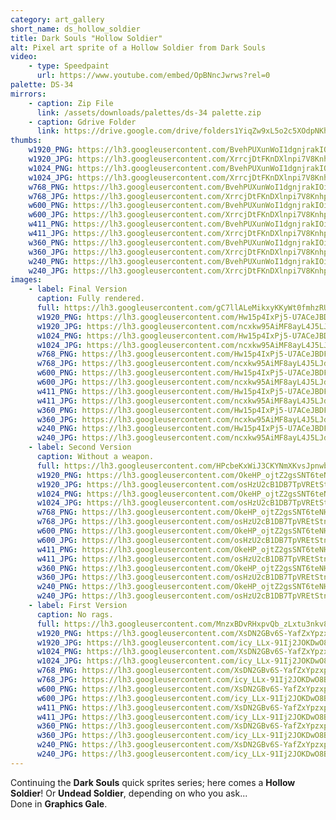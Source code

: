 ```yaml
---
category: art_gallery
short_name: ds_hollow_soldier
title: Dark Souls "Hollow Soldier"
alt: Pixel art sprite of a Hollow Soldier from Dark Souls
video:
    - type: Speedpaint
      url: https://www.youtube.com/embed/OpBNncJwrws?rel=0
palette: DS-34
mirrors:
    - caption: Zip File
      link: /assets/downloads/palettes/ds-34 palette.zip
    - caption: Gdrive Folder
      link: https://drive.google.com/drive/folders1YiqZw9xL5o2c5XOdpNKhVUp9QVWIPloV?usp=sharing
thumbs:
    w1920_PNG: https://lh3.googleusercontent.com/BvehPUXunWoI1dgnjrakIOiUiQGC9ilcyBkydu0nViVeKJZzR8gqXuTYFKWBCVZ--iQo_fMz81ifTggrSxSaTRf3yEkgt_iMNuMLe9kUhMAlPpWIEzj_gIAY7-d-nFooiUj7JI2WLA=w355
    w1920_JPG: https://lh3.googleusercontent.com/XrrcjDtFKnDXlnpi7V8KnhpxjXkJo9j0wJZw2DfADCNbcup0ufhZdhY_AyhbWZNB80X9sseHj0mjcn8g7B6oKvAhlMXaPUEOd39gLRQC9CD0H_4XIHhcpiIOp67XYoE6Hh-3uxzHZg=w355
    w1024_PNG: https://lh3.googleusercontent.com/BvehPUXunWoI1dgnjrakIOiUiQGC9ilcyBkydu0nViVeKJZzR8gqXuTYFKWBCVZ--iQo_fMz81ifTggrSxSaTRf3yEkgt_iMNuMLe9kUhMAlPpWIEzj_gIAY7-d-nFooiUj7JI2WLA=w284
    w1024_JPG: https://lh3.googleusercontent.com/XrrcjDtFKnDXlnpi7V8KnhpxjXkJo9j0wJZw2DfADCNbcup0ufhZdhY_AyhbWZNB80X9sseHj0mjcn8g7B6oKvAhlMXaPUEOd39gLRQC9CD0H_4XIHhcpiIOp67XYoE6Hh-3uxzHZg=w284
    w768_PNG: https://lh3.googleusercontent.com/BvehPUXunWoI1dgnjrakIOiUiQGC9ilcyBkydu0nViVeKJZzR8gqXuTYFKWBCVZ--iQo_fMz81ifTggrSxSaTRf3yEkgt_iMNuMLe9kUhMAlPpWIEzj_gIAY7-d-nFooiUj7JI2WLA=w213
    w768_JPG: https://lh3.googleusercontent.com/XrrcjDtFKnDXlnpi7V8KnhpxjXkJo9j0wJZw2DfADCNbcup0ufhZdhY_AyhbWZNB80X9sseHj0mjcn8g7B6oKvAhlMXaPUEOd39gLRQC9CD0H_4XIHhcpiIOp67XYoE6Hh-3uxzHZg=w213
    w600_PNG: https://lh3.googleusercontent.com/BvehPUXunWoI1dgnjrakIOiUiQGC9ilcyBkydu0nViVeKJZzR8gqXuTYFKWBCVZ--iQo_fMz81ifTggrSxSaTRf3yEkgt_iMNuMLe9kUhMAlPpWIEzj_gIAY7-d-nFooiUj7JI2WLA=w166
    w600_JPG: https://lh3.googleusercontent.com/XrrcjDtFKnDXlnpi7V8KnhpxjXkJo9j0wJZw2DfADCNbcup0ufhZdhY_AyhbWZNB80X9sseHj0mjcn8g7B6oKvAhlMXaPUEOd39gLRQC9CD0H_4XIHhcpiIOp67XYoE6Hh-3uxzHZg=w166
    w411_PNG: https://lh3.googleusercontent.com/BvehPUXunWoI1dgnjrakIOiUiQGC9ilcyBkydu0nViVeKJZzR8gqXuTYFKWBCVZ--iQo_fMz81ifTggrSxSaTRf3yEkgt_iMNuMLe9kUhMAlPpWIEzj_gIAY7-d-nFooiUj7JI2WLA=w114
    w411_JPG: https://lh3.googleusercontent.com/XrrcjDtFKnDXlnpi7V8KnhpxjXkJo9j0wJZw2DfADCNbcup0ufhZdhY_AyhbWZNB80X9sseHj0mjcn8g7B6oKvAhlMXaPUEOd39gLRQC9CD0H_4XIHhcpiIOp67XYoE6Hh-3uxzHZg=w114
    w360_PNG: https://lh3.googleusercontent.com/BvehPUXunWoI1dgnjrakIOiUiQGC9ilcyBkydu0nViVeKJZzR8gqXuTYFKWBCVZ--iQo_fMz81ifTggrSxSaTRf3yEkgt_iMNuMLe9kUhMAlPpWIEzj_gIAY7-d-nFooiUj7JI2WLA=w100
    w360_JPG: https://lh3.googleusercontent.com/XrrcjDtFKnDXlnpi7V8KnhpxjXkJo9j0wJZw2DfADCNbcup0ufhZdhY_AyhbWZNB80X9sseHj0mjcn8g7B6oKvAhlMXaPUEOd39gLRQC9CD0H_4XIHhcpiIOp67XYoE6Hh-3uxzHZg=w100
    w240_PNG: https://lh3.googleusercontent.com/BvehPUXunWoI1dgnjrakIOiUiQGC9ilcyBkydu0nViVeKJZzR8gqXuTYFKWBCVZ--iQo_fMz81ifTggrSxSaTRf3yEkgt_iMNuMLe9kUhMAlPpWIEzj_gIAY7-d-nFooiUj7JI2WLA=w66
    w240_JPG: https://lh3.googleusercontent.com/XrrcjDtFKnDXlnpi7V8KnhpxjXkJo9j0wJZw2DfADCNbcup0ufhZdhY_AyhbWZNB80X9sseHj0mjcn8g7B6oKvAhlMXaPUEOd39gLRQC9CD0H_4XIHhcpiIOp67XYoE6Hh-3uxzHZg=w66
images:
    - label: Final Version
      caption: Fully rendered.
      full: https://lh3.googleusercontent.com/gC7llALeMikxyKKyWt0fmhzRU30qkDns4Rtw3VfFl6myRnAFh0z6GfCrnrT7aVgBsST6Gwelp8f2L6RUeRdDINp3MAwUyKoJ6bf1t9tzmU7c0Cb4ecOQC0dyW-aopJnlt4h5nhBIFA=w1080-h1080
      w1920_PNG: https://lh3.googleusercontent.com/Hw15p4IxPj5-U7ACeJBDFNrHq2JlSnOiYHNncIh52OcAIiPhrO1Pqc9bYqK6P627amXVssjUxYFMFUlUCEToQGBplO4cdeiVsxnlID3m09Xp99K80X4853EbKj2jFu_ufs7T7is44w=w850
      w1920_JPG: https://lh3.googleusercontent.com/ncxkw95AiMF8ayL4J5LJdCTQkdLiMTmfH-Nko5WYdespMBV9c9wq70RcLzzb-yKILkU-hQvyqAInfapjiZ7zhiEl31la3mGMSE_JvkIc4suck2S_um9zazUj7ays8tsKVtT13U4JFw=w850
      w1024_PNG: https://lh3.googleusercontent.com/Hw15p4IxPj5-U7ACeJBDFNrHq2JlSnOiYHNncIh52OcAIiPhrO1Pqc9bYqK6P627amXVssjUxYFMFUlUCEToQGBplO4cdeiVsxnlID3m09Xp99K80X4853EbKj2jFu_ufs7T7is44w=w711
      w1024_JPG: https://lh3.googleusercontent.com/ncxkw95AiMF8ayL4J5LJdCTQkdLiMTmfH-Nko5WYdespMBV9c9wq70RcLzzb-yKILkU-hQvyqAInfapjiZ7zhiEl31la3mGMSE_JvkIc4suck2S_um9zazUj7ays8tsKVtT13U4JFw=w711
      w768_PNG: https://lh3.googleusercontent.com/Hw15p4IxPj5-U7ACeJBDFNrHq2JlSnOiYHNncIh52OcAIiPhrO1Pqc9bYqK6P627amXVssjUxYFMFUlUCEToQGBplO4cdeiVsxnlID3m09Xp99K80X4853EbKj2jFu_ufs7T7is44w=w533
      w768_JPG: https://lh3.googleusercontent.com/ncxkw95AiMF8ayL4J5LJdCTQkdLiMTmfH-Nko5WYdespMBV9c9wq70RcLzzb-yKILkU-hQvyqAInfapjiZ7zhiEl31la3mGMSE_JvkIc4suck2S_um9zazUj7ays8tsKVtT13U4JFw=w533
      w600_PNG: https://lh3.googleusercontent.com/Hw15p4IxPj5-U7ACeJBDFNrHq2JlSnOiYHNncIh52OcAIiPhrO1Pqc9bYqK6P627amXVssjUxYFMFUlUCEToQGBplO4cdeiVsxnlID3m09Xp99K80X4853EbKj2jFu_ufs7T7is44w=w416
      w600_JPG: https://lh3.googleusercontent.com/ncxkw95AiMF8ayL4J5LJdCTQkdLiMTmfH-Nko5WYdespMBV9c9wq70RcLzzb-yKILkU-hQvyqAInfapjiZ7zhiEl31la3mGMSE_JvkIc4suck2S_um9zazUj7ays8tsKVtT13U4JFw=w416
      w411_PNG: https://lh3.googleusercontent.com/Hw15p4IxPj5-U7ACeJBDFNrHq2JlSnOiYHNncIh52OcAIiPhrO1Pqc9bYqK6P627amXVssjUxYFMFUlUCEToQGBplO4cdeiVsxnlID3m09Xp99K80X4853EbKj2jFu_ufs7T7is44w=w285
      w411_JPG: https://lh3.googleusercontent.com/ncxkw95AiMF8ayL4J5LJdCTQkdLiMTmfH-Nko5WYdespMBV9c9wq70RcLzzb-yKILkU-hQvyqAInfapjiZ7zhiEl31la3mGMSE_JvkIc4suck2S_um9zazUj7ays8tsKVtT13U4JFw=w285
      w360_PNG: https://lh3.googleusercontent.com/Hw15p4IxPj5-U7ACeJBDFNrHq2JlSnOiYHNncIh52OcAIiPhrO1Pqc9bYqK6P627amXVssjUxYFMFUlUCEToQGBplO4cdeiVsxnlID3m09Xp99K80X4853EbKj2jFu_ufs7T7is44w=w250
      w360_JPG: https://lh3.googleusercontent.com/ncxkw95AiMF8ayL4J5LJdCTQkdLiMTmfH-Nko5WYdespMBV9c9wq70RcLzzb-yKILkU-hQvyqAInfapjiZ7zhiEl31la3mGMSE_JvkIc4suck2S_um9zazUj7ays8tsKVtT13U4JFw=w250
      w240_PNG: https://lh3.googleusercontent.com/Hw15p4IxPj5-U7ACeJBDFNrHq2JlSnOiYHNncIh52OcAIiPhrO1Pqc9bYqK6P627amXVssjUxYFMFUlUCEToQGBplO4cdeiVsxnlID3m09Xp99K80X4853EbKj2jFu_ufs7T7is44w=w166
      w240_JPG: https://lh3.googleusercontent.com/ncxkw95AiMF8ayL4J5LJdCTQkdLiMTmfH-Nko5WYdespMBV9c9wq70RcLzzb-yKILkU-hQvyqAInfapjiZ7zhiEl31la3mGMSE_JvkIc4suck2S_um9zazUj7ays8tsKVtT13U4JFw=w166
    - label: Second Version
      caption: Without a weapon.
      full: https://lh3.googleusercontent.com/HPcbeKxWiJ3CKYNmXKvsJpnwb2bSdysBwrZuwz1nwrT67HPmpeLEHSQEnprO3-mxEXAlRmwyPbUZB4xG6oSLzUWEfJIaLydCSFdpqJ35oy-Mr-PiqWxOK16nxobpozHlpmvQwyetiA=w1080-h1080
      w1920_PNG: https://lh3.googleusercontent.com/OkeHP_ojtZ2gsSNT6teNHKqqXW0aY-qP8toi5Mv7MBNpfSCskbQY-sC14_jFa1GO1mHCOMQgy8jqlxAnH_O38Y7aRNGx2hp3phLpanQTMVBGRkHGeySlVihd6sgd9DhqEU80WjAJkA=w850
      w1920_JPG: https://lh3.googleusercontent.com/osHzU2cB1DB7TpVREtStnig0Za14gwNUWBsjYBPVlUrgOIyhnkqE9cNUKOURC2gjJrLdwtx9S5UqrJG4vKtf_EHHCOHtMIn5Txb0H_HD5Oj0GPP_ktChRWdDljyEurf37F03TyUowg=w850
      w1024_PNG: https://lh3.googleusercontent.com/OkeHP_ojtZ2gsSNT6teNHKqqXW0aY-qP8toi5Mv7MBNpfSCskbQY-sC14_jFa1GO1mHCOMQgy8jqlxAnH_O38Y7aRNGx2hp3phLpanQTMVBGRkHGeySlVihd6sgd9DhqEU80WjAJkA=w711
      w1024_JPG: https://lh3.googleusercontent.com/osHzU2cB1DB7TpVREtStnig0Za14gwNUWBsjYBPVlUrgOIyhnkqE9cNUKOURC2gjJrLdwtx9S5UqrJG4vKtf_EHHCOHtMIn5Txb0H_HD5Oj0GPP_ktChRWdDljyEurf37F03TyUowg=w711
      w768_PNG: https://lh3.googleusercontent.com/OkeHP_ojtZ2gsSNT6teNHKqqXW0aY-qP8toi5Mv7MBNpfSCskbQY-sC14_jFa1GO1mHCOMQgy8jqlxAnH_O38Y7aRNGx2hp3phLpanQTMVBGRkHGeySlVihd6sgd9DhqEU80WjAJkA=w533
      w768_JPG: https://lh3.googleusercontent.com/osHzU2cB1DB7TpVREtStnig0Za14gwNUWBsjYBPVlUrgOIyhnkqE9cNUKOURC2gjJrLdwtx9S5UqrJG4vKtf_EHHCOHtMIn5Txb0H_HD5Oj0GPP_ktChRWdDljyEurf37F03TyUowg=w533
      w600_PNG: https://lh3.googleusercontent.com/OkeHP_ojtZ2gsSNT6teNHKqqXW0aY-qP8toi5Mv7MBNpfSCskbQY-sC14_jFa1GO1mHCOMQgy8jqlxAnH_O38Y7aRNGx2hp3phLpanQTMVBGRkHGeySlVihd6sgd9DhqEU80WjAJkA=w416
      w600_JPG: https://lh3.googleusercontent.com/osHzU2cB1DB7TpVREtStnig0Za14gwNUWBsjYBPVlUrgOIyhnkqE9cNUKOURC2gjJrLdwtx9S5UqrJG4vKtf_EHHCOHtMIn5Txb0H_HD5Oj0GPP_ktChRWdDljyEurf37F03TyUowg=w416
      w411_PNG: https://lh3.googleusercontent.com/OkeHP_ojtZ2gsSNT6teNHKqqXW0aY-qP8toi5Mv7MBNpfSCskbQY-sC14_jFa1GO1mHCOMQgy8jqlxAnH_O38Y7aRNGx2hp3phLpanQTMVBGRkHGeySlVihd6sgd9DhqEU80WjAJkA=w285
      w411_JPG: https://lh3.googleusercontent.com/osHzU2cB1DB7TpVREtStnig0Za14gwNUWBsjYBPVlUrgOIyhnkqE9cNUKOURC2gjJrLdwtx9S5UqrJG4vKtf_EHHCOHtMIn5Txb0H_HD5Oj0GPP_ktChRWdDljyEurf37F03TyUowg=w285
      w360_PNG: https://lh3.googleusercontent.com/OkeHP_ojtZ2gsSNT6teNHKqqXW0aY-qP8toi5Mv7MBNpfSCskbQY-sC14_jFa1GO1mHCOMQgy8jqlxAnH_O38Y7aRNGx2hp3phLpanQTMVBGRkHGeySlVihd6sgd9DhqEU80WjAJkA=w250
      w360_JPG: https://lh3.googleusercontent.com/osHzU2cB1DB7TpVREtStnig0Za14gwNUWBsjYBPVlUrgOIyhnkqE9cNUKOURC2gjJrLdwtx9S5UqrJG4vKtf_EHHCOHtMIn5Txb0H_HD5Oj0GPP_ktChRWdDljyEurf37F03TyUowg=w250
      w240_PNG: https://lh3.googleusercontent.com/OkeHP_ojtZ2gsSNT6teNHKqqXW0aY-qP8toi5Mv7MBNpfSCskbQY-sC14_jFa1GO1mHCOMQgy8jqlxAnH_O38Y7aRNGx2hp3phLpanQTMVBGRkHGeySlVihd6sgd9DhqEU80WjAJkA=w166
      w240_JPG: https://lh3.googleusercontent.com/osHzU2cB1DB7TpVREtStnig0Za14gwNUWBsjYBPVlUrgOIyhnkqE9cNUKOURC2gjJrLdwtx9S5UqrJG4vKtf_EHHCOHtMIn5Txb0H_HD5Oj0GPP_ktChRWdDljyEurf37F03TyUowg=w166
    - label: First Version
      caption: No rags.
      full: https://lh3.googleusercontent.com/MnzxBDvRHxpvQb_zLxtu3nkv8TCuCY_EWEeFYAhFLnKiiENHdat-DQIO09koacD_Lb0DFOm4an6IRlsO_LxLAJuPpjakFCEg-syDrj_HfDUPOsgXa99xnd_ZxXa-mhbNYypnInZclA=w1080-h1080
      w1920_PNG: https://lh3.googleusercontent.com/XsDN2GBv6S-YafZxYpzxp9kswqwnhRQN3m2pqx7bl23QimvUmz5XRWCFTjY92Z1LayERlpgBvcw0bxcD38j_lDwUnpfAEZX9lybf6nR4rKxEexnlpJ9SKLlhnOTvv58roG36PEg85Q=w850
      w1920_JPG: https://lh3.googleusercontent.com/icy_LLx-91Ij2JOKDwO8BCf9_3W7wUgBAhqVec_KZJ3Ld2ZBwsUwADNEDFxV2nOTNL64Q4gQW5mMZCMSNQDT50ceeG4PJnU8bOnX-22OKtvx073nqSkuq6yyVWBsYCubfBwaH0kNqA=w850
      w1024_PNG: https://lh3.googleusercontent.com/XsDN2GBv6S-YafZxYpzxp9kswqwnhRQN3m2pqx7bl23QimvUmz5XRWCFTjY92Z1LayERlpgBvcw0bxcD38j_lDwUnpfAEZX9lybf6nR4rKxEexnlpJ9SKLlhnOTvv58roG36PEg85Q=w711
      w1024_JPG: https://lh3.googleusercontent.com/icy_LLx-91Ij2JOKDwO8BCf9_3W7wUgBAhqVec_KZJ3Ld2ZBwsUwADNEDFxV2nOTNL64Q4gQW5mMZCMSNQDT50ceeG4PJnU8bOnX-22OKtvx073nqSkuq6yyVWBsYCubfBwaH0kNqA=w711
      w768_PNG: https://lh3.googleusercontent.com/XsDN2GBv6S-YafZxYpzxp9kswqwnhRQN3m2pqx7bl23QimvUmz5XRWCFTjY92Z1LayERlpgBvcw0bxcD38j_lDwUnpfAEZX9lybf6nR4rKxEexnlpJ9SKLlhnOTvv58roG36PEg85Q=w533
      w768_JPG: https://lh3.googleusercontent.com/icy_LLx-91Ij2JOKDwO8BCf9_3W7wUgBAhqVec_KZJ3Ld2ZBwsUwADNEDFxV2nOTNL64Q4gQW5mMZCMSNQDT50ceeG4PJnU8bOnX-22OKtvx073nqSkuq6yyVWBsYCubfBwaH0kNqA=w533
      w600_PNG: https://lh3.googleusercontent.com/XsDN2GBv6S-YafZxYpzxp9kswqwnhRQN3m2pqx7bl23QimvUmz5XRWCFTjY92Z1LayERlpgBvcw0bxcD38j_lDwUnpfAEZX9lybf6nR4rKxEexnlpJ9SKLlhnOTvv58roG36PEg85Q=w416
      w600_JPG: https://lh3.googleusercontent.com/icy_LLx-91Ij2JOKDwO8BCf9_3W7wUgBAhqVec_KZJ3Ld2ZBwsUwADNEDFxV2nOTNL64Q4gQW5mMZCMSNQDT50ceeG4PJnU8bOnX-22OKtvx073nqSkuq6yyVWBsYCubfBwaH0kNqA=w416
      w411_PNG: https://lh3.googleusercontent.com/XsDN2GBv6S-YafZxYpzxp9kswqwnhRQN3m2pqx7bl23QimvUmz5XRWCFTjY92Z1LayERlpgBvcw0bxcD38j_lDwUnpfAEZX9lybf6nR4rKxEexnlpJ9SKLlhnOTvv58roG36PEg85Q=w285
      w411_JPG: https://lh3.googleusercontent.com/icy_LLx-91Ij2JOKDwO8BCf9_3W7wUgBAhqVec_KZJ3Ld2ZBwsUwADNEDFxV2nOTNL64Q4gQW5mMZCMSNQDT50ceeG4PJnU8bOnX-22OKtvx073nqSkuq6yyVWBsYCubfBwaH0kNqA=w285
      w360_PNG: https://lh3.googleusercontent.com/XsDN2GBv6S-YafZxYpzxp9kswqwnhRQN3m2pqx7bl23QimvUmz5XRWCFTjY92Z1LayERlpgBvcw0bxcD38j_lDwUnpfAEZX9lybf6nR4rKxEexnlpJ9SKLlhnOTvv58roG36PEg85Q=w250
      w360_JPG: https://lh3.googleusercontent.com/icy_LLx-91Ij2JOKDwO8BCf9_3W7wUgBAhqVec_KZJ3Ld2ZBwsUwADNEDFxV2nOTNL64Q4gQW5mMZCMSNQDT50ceeG4PJnU8bOnX-22OKtvx073nqSkuq6yyVWBsYCubfBwaH0kNqA=w250
      w240_PNG: https://lh3.googleusercontent.com/XsDN2GBv6S-YafZxYpzxp9kswqwnhRQN3m2pqx7bl23QimvUmz5XRWCFTjY92Z1LayERlpgBvcw0bxcD38j_lDwUnpfAEZX9lybf6nR4rKxEexnlpJ9SKLlhnOTvv58roG36PEg85Q=w166
      w240_JPG: https://lh3.googleusercontent.com/icy_LLx-91Ij2JOKDwO8BCf9_3W7wUgBAhqVec_KZJ3Ld2ZBwsUwADNEDFxV2nOTNL64Q4gQW5mMZCMSNQDT50ceeG4PJnU8bOnX-22OKtvx073nqSkuq6yyVWBsYCubfBwaH0kNqA=w166
---
```


Continuing the **Dark Souls** quick sprites series; here comes a **Hollow Soldier**! Or **Undead Soldier**, depending on who you ask...  
Done in **Graphics Gale**.
